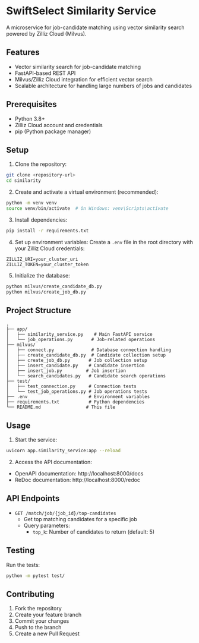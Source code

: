 # SwiftSelect Similarity Service

A microservice for job-candidate matching using vector similarity search powered by Zilliz Cloud (Milvus).

## Features

- Vector similarity search for job-candidate matching
- FastAPI-based REST API
- Milvus/Zilliz Cloud integration for efficient vector search
- Scalable architecture for handling large numbers of jobs and candidates

## Prerequisites

- Python 3.8+
- Zilliz Cloud account and credentials
- pip (Python package manager)

## Setup

1. Clone the repository:
```bash
git clone <repository-url>
cd similarity
```

2. Create and activate a virtual environment (recommended):
```bash
python -m venv venv
source venv/bin/activate  # On Windows: venv\Scripts\activate
```

3. Install dependencies:
```bash
pip install -r requirements.txt
```

4. Set up environment variables:
Create a `.env` file in the root directory with your Zilliz Cloud credentials:
```
ZILLIZ_URI=your_cluster_uri
ZILLIZ_TOKEN=your_cluster_token
```

5. Initialize the database:
```bash
python milvus/create_candidate_db.py
python milvus/create_job_db.py
```

## Project Structure

```
.
├── app/
│   ├── similarity_service.py    # Main FastAPI service
│   └── job_operations.py       # Job-related operations
├── milvus/
│   ├── connect.py              # Database connection handling
│   ├── create_candidate_db.py  # Candidate collection setup
│   ├── create_job_db.py       # Job collection setup
│   ├── insert_candidate.py    # Candidate insertion
│   ├── insert_job.py         # Job insertion
│   └── search_candidates.py   # Candidate search operations
├── test/
│   ├── test_connection.py     # Connection tests
│   └── test_job_operations.py # Job operations tests
├── .env                       # Environment variables
├── requirements.txt           # Python dependencies
└── README.md                 # This file
```

## Usage

1. Start the service:
```bash
uvicorn app.similarity_service:app --reload
```

2. Access the API documentation:
- OpenAPI documentation: http://localhost:8000/docs
- ReDoc documentation: http://localhost:8000/redoc

## API Endpoints

- `GET /match/job/{job_id}/top-candidates`
  - Get top matching candidates for a specific job
  - Query parameters:
    - `top_k`: Number of candidates to return (default: 5)

## Testing

Run the tests:
```bash
python -m pytest test/
```

## Contributing

1. Fork the repository
2. Create your feature branch
3. Commit your changes
4. Push to the branch
5. Create a new Pull Request